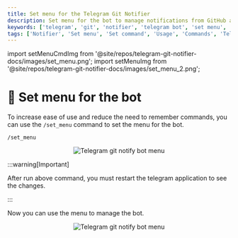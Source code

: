 ```yaml
---
title: Set menu for the Telegram Git Notifier
description: Set menu for the bot to manage notifications from GitHub and GitLab. Use the /set_menu command to set the menu for the bot. Get the welcome message and set the menu for the bot.
keywords: ['telegram', 'git', 'notifier', 'telegram bot', 'set menu', 'set menu command', 'set menu for bot', 'set menu for telegram bot', 'telegram git notifier usage']
tags: ['Notifier', 'Set menu', 'Set command', 'Usage', 'Commands', 'Telegram Git Notifier Commands']
---
```


import setMenuCmdImg from '@site/repos/telegram-git-notifier-docs/images/set_menu.png';
import setMenuImg from '@site/repos/telegram-git-notifier-docs/images/set_menu_2.png';

# 📃 Set menu for the bot

To increase ease of use and reduce the need to remember commands, you can use the `/set_menu` command to set the menu
for the bot.

```textmate
/set_menu
```

<p align="center">
  <img src={setMenuCmdImg} alt="Telegram git notify bot menu" />
</p>

:::warning[Important]

After run above command, you must restart the telegram application to see the changes.

:::

Now you can use the menu to manage the bot.

<p align="center">
  <img src={setMenuImg} alt="Telegram git notify bot menu" />
</p>
